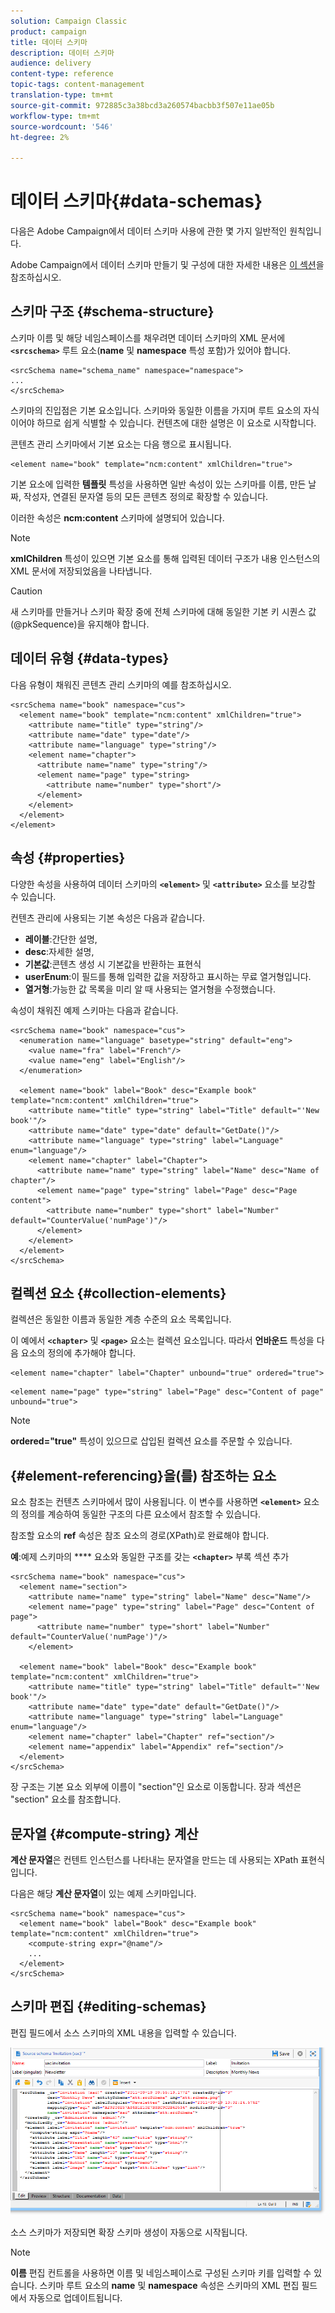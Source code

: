 ```yaml
---
solution: Campaign Classic
product: campaign
title: 데이터 스키마
description: 데이터 스키마
audience: delivery
content-type: reference
topic-tags: content-management
translation-type: tm+mt
source-git-commit: 972885c3a38bcd3a260574bacbb3f507e11ae05b
workflow-type: tm+mt
source-wordcount: '546'
ht-degree: 2%

---
```



# 데이터 스키마{#data-schemas}

다음은 Adobe Campaign에서 데이터 스키마 사용에 관한 몇 가지 일반적인 원칙입니다.

Adobe Campaign에서 데이터 스키마 만들기 및 구성에 대한 자세한 내용은 [이 섹션](../../configuration/using/about-schema-edition.md)을 참조하십시오.

## 스키마 구조 {#schema-structure}

스키마 이름 및 해당 네임스페이스를 채우려면 데이터 스키마의 XML 문서에 **`<srcschema>`** 루트 요소(**name** 및 **namespace** 특성 포함)가 있어야 합니다.

```
<srcSchema name="schema_name" namespace="namespace">
...
</srcSchema>
```

스키마의 진입점은 기본 요소입니다. 스키마와 동일한 이름을 가지며 루트 요소의 자식이어야 하므로 쉽게 식별할 수 있습니다. 컨텐츠에 대한 설명은 이 요소로 시작합니다.

콘텐츠 관리 스키마에서 기본 요소는 다음 행으로 표시됩니다.

```
<element name="book" template="ncm:content" xmlChildren="true">
```

기본 요소에 입력한 **템플릿** 특성을 사용하면 일반 속성이 있는 스키마를 이름, 만든 날짜, 작성자, 연결된 문자열 등의 모든 콘텐츠 정의로 확장할 수 있습니다.

이러한 속성은 **ncm:content** 스키마에 설명되어 있습니다.

>[!NOTE]
>
>**xmlChildren** 특성이 있으면 기본 요소를 통해 입력된 데이터 구조가 내용 인스턴스의 XML 문서에 저장되었음을 나타냅니다.

>[!CAUTION]
>
>새 스키마를 만들거나 스키마 확장 중에 전체 스키마에 대해 동일한 기본 키 시퀀스 값(@pkSequence)을 유지해야 합니다.

## 데이터 유형 {#data-types}

다음 유형이 채워진 콘텐츠 관리 스키마의 예를 참조하십시오.

```
<srcSchema name="book" namespace="cus">
  <element name="book" template="ncm:content" xmlChildren="true">
    <attribute name="title" type="string"/>
    <attribute name="date" type="date"/>
    <attribute name="language" type="string"/>
    <element name="chapter">
      <attribute name="name" type="string"/>
      <element name="page" type="string>
        <attribute name="number" type="short"/>
      </element>
    </element>
  </element>
</element>
```

## 속성 {#properties}

다양한 속성을 사용하여 데이터 스키마의 **`<element>`** 및 **`<attribute>`** 요소를 보강할 수 있습니다.

컨텐츠 관리에 사용되는 기본 속성은 다음과 같습니다.

* **레이블**:간단한 설명,
* **desc**:자세한 설명,
* **기본값**:콘텐츠 생성 시 기본값을 반환하는 표현식
* **userEnum**:이 필드를 통해 입력한 값을 저장하고 표시하는 무료 열거형입니다.
* **열거형**:가능한 값 목록을 미리 알 때 사용되는 열거형을 수정했습니다.

속성이 채워진 예제 스키마는 다음과 같습니다.

```
<srcSchema name="book" namespace="cus">
  <enumeration name="language" basetype="string" default="eng">    
    <value name="fra" label="French"/>    
    <value name="eng" label="English"/>   
  </enumeration>

  <element name="book" label="Book" desc="Example book" template="ncm:content" xmlChildren="true">
    <attribute name="title" type="string" label="Title" default="'New book'"/>
    <attribute name="date" type="date" default="GetDate()"/>
    <attribute name="language" type="string" label="Language" enum="language"/>
    <element name="chapter" label="Chapter">
      <attribute name="name" type="string" label="Name" desc="Name of chapter"/>
      <element name="page" type="string" label="Page" desc="Page content">
        <attribute name="number" type="short" label="Number" default="CounterValue('numPage')"/>
      </element>
    </element>
  </element>
</srcSchema>
```

## 컬렉션 요소 {#collection-elements}

컬렉션은 동일한 이름과 동일한 계층 수준의 요소 목록입니다.

이 예에서 **`<chapter>`** 및 **`<page>`** 요소는 컬렉션 요소입니다. 따라서 **언바운드** 특성을 다음 요소의 정의에 추가해야 합니다.

```
<element name="chapter" label="Chapter" unbound="true" ordered="true">
```

```
<element name="page" type="string" label="Page" desc="Content of page" unbound="true">
```

>[!NOTE]
>
>**ordered=&quot;true&quot;** 특성이 있으므로 삽입된 컬렉션 요소를 주문할 수 있습니다.

## {#element-referencing}을(를) 참조하는 요소

요소 참조는 컨텐츠 스키마에서 많이 사용됩니다. 이 변수를 사용하면 **`<element>`** 요소의 정의를 계승하여 동일한 구조의 다른 요소에서 참조할 수 있습니다.

참조할 요소의 **ref** 속성은 참조 요소의 경로(XPath)로 완료해야 합니다.

**예**:예제 스키마의  **** 요소와 동일한 구조를 갖는  **`<chapter>`** 부록 섹션 추가

```
<srcSchema name="book" namespace="cus">
  <element name="section">
    <attribute name="name" type="string" label="Name" desc="Name"/>
    <element name="page" type="string" label="Page" desc="Content of page">
      <attribute name="number" type="short" label="Number" default="CounterValue('numPage')"/>
    </element>

  <element name="book" label="Book" desc="Example book" template="ncm:content" xmlChildren="true">
    <attribute name="title" type="string" label="Title" default="'New book'"/>
    <attribute name="date" type="date" default="GetDate()"/>
    <attribute name="language" type="string" label="Language" enum="language"/>
    <element name="chapter" label="Chapter" ref="section"/>
    <element name="appendix" label="Appendix" ref="section"/>
  </element>
</srcSchema>
```

장 구조는 기본 요소 외부에 이름이 &quot;section&quot;인 요소로 이동합니다. 장과 섹션은 &quot;section&quot; 요소를 참조합니다.

## 문자열 {#compute-string} 계산

**계산 문자열**&#x200B;은 컨텐트 인스턴스를 나타내는 문자열을 만드는 데 사용되는 XPath 표현식입니다.

다음은 해당 **계산 문자열**&#x200B;이 있는 예제 스키마입니다.

```
<srcSchema name="book" namespace="cus">
  <element name="book" label="Book" desc="Example book" template="ncm:content" xmlChildren="true">
    <compute-string expr="@name"/>
    ...
  </element>
</srcSchema>
```

## 스키마 편집 {#editing-schemas}

편집 필드에서 소스 스키마의 XML 내용을 입력할 수 있습니다.

![](assets/d_ncs_integration_schema_edition.png)

소스 스키마가 저장되면 확장 스키마 생성이 자동으로 시작됩니다.

>[!NOTE]
>
>**이름** 편집 컨트롤을 사용하면 이름 및 네임스페이스로 구성된 스키마 키를 입력할 수 있습니다. 스키마 루트 요소의 **name** 및 **namespace** 속성은 스키마의 XML 편집 필드에서 자동으로 업데이트됩니다.
